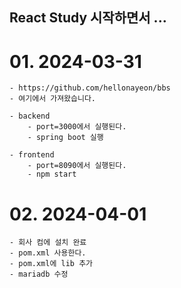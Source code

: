## React Study 시작하면서 ...

# 01. 2024-03-31
    - https://github.com/hellonayeon/bbs
    - 여기에서 가져왔습니다.

    - backend
        - port=3000에서 실행된다.
        - spring boot 실행
    
    - frontend
        - port=8090에서 실행된다.
        - npm start

# 02. 2024-04-01
    - 회사 컴에 설치 완료
    - pom.xml 사용한다.
    - pom.xml에 lib 추가
    - mariadb 수정